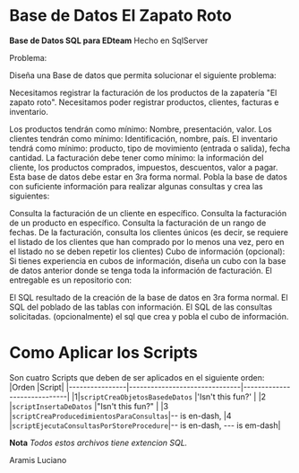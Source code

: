 # Base de Datos El Zapato Roto


**Base de Datos SQL para EDteam**
Hecho en SqlServer

Problema:

Diseña una Base de datos que permita solucionar el siguiente problema:

Necesitamos registrar la facturación de los productos de la zapatería "El zapato roto". Necesitamos poder registrar productos, clientes, facturas e inventario.

Los productos tendrán como mínimo: Nombre, presentación, valor.
Los clientes tendrán como mínimo: Identificación, nombre, país.
El inventario tendrá como mínimo: producto, tipo de movimiento (entrada o salida), fecha cantidad.
La facturación debe tener como mínimo: la información del cliente, los productos comprados,     impuestos, descuentos, valor a pagar.
Esta base de datos debe estar en 3ra forma normal.
Pobla la base de datos con suficiente información para realizar algunas consultas y crea las    siguientes:

Consulta la facturación de un cliente en específico.
Consulta la facturación de un producto en específico.
Consulta la facturación de un rango de fechas.
De la facturación, consulta los clientes únicos (es decir, se requiere el listado de los clientes   que han comprado por lo menos una vez, pero en el listado no se deben repetir los clientes)
Cubo de información (opcional): Si tienes experiencia en cubos de información, diseña un cubo con la    base de datos anterior donde se tenga toda la información de facturación.
El entregable es un repositorio con:

El SQL resultado de la creación de la base de datos en 3ra forma normal.
El SQL del poblado de las tablas con información.
El SQL de las consultas solicitadas.
(opcionalmente) el sql que crea y pobla el cubo de información.


# Como Aplicar los Scripts

Son cuatro Scripts que deben de ser aplicados en el siguiente orden:
|Orden                         |Script|
|----------------|-------------------------------|-----------------------------|
|1|`scriptCreaObjetosBasedeDatos`            |'Isn't this fun?'            |
|2      |`scriptInsertaDeDatos`            |"Isn't this fun?"            |
|3          |`scriptCreaProducedimientosParaConsultas`|-- is en-dash, 
|4          |`scriptEjecutaConsultasPorStoreProcedure`|-- is en-dash, --- is em-dash|

**Nota**
*Todos estos archivos tiene extencion SQL.* 

Aramis Luciano
